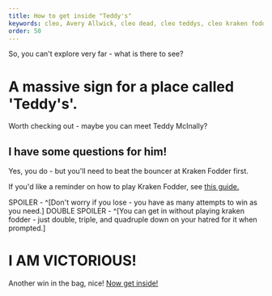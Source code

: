 ```yaml
---
title: How to get inside "Teddy's"
keywords: cleo, Avery Allwick, cleo dead, cleo teddys, cleo kraken fodder, how to play kraken fodder, teddy mcinally death card, cleo afterlife, death card
order: 50
---
```


So, you can't explore very far - what is there to see?

# A massive sign for a place called 'Teddy's'.
Worth checking out - maybe you can meet Teddy McInally?

## I have some questions for him!
Yes, you do - but you'll need to beat the bouncer at Kraken Fodder first.

If you'd like a reminder on how to play Kraken Fodder, see [this guide.](/Chapter-1/krakenfodder.md)

SPOILER - ^[Don't worry if you lose - you have as many attempts to win as you need.]
DOUBLE SPOILER - ^[You can get in without playing kraken fodder - just double, triple, and quadruple down on your hatred for it when prompted.]

# I AM VICTORIOUS!
Another win in the bag, nice! [Now get inside!](teddy.md)